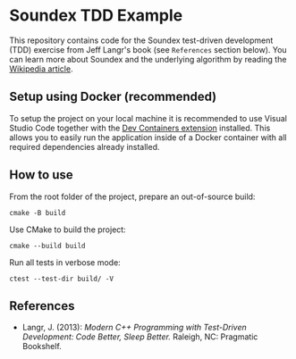 # Soundex TDD Example

This repository contains code for the Soundex test-driven development (TDD)
exercise from Jeff Langr's book (see `References` section below). You can learn
more about Soundex and the underlying algorithm by reading the
[Wikipedia article](https://en.wikipedia.org/wiki/Soundex).

## Setup using Docker (recommended)

To setup the project on your local machine it is recommended to use Visual
Studio Code together with the [Dev Containers extension](https://marketplace.visualstudio.com/items?itemName=ms-vscode-remote.remote-containers)
installed. This allows you to easily run the application inside of a Docker
container with all required dependencies already installed. 

## How to use

From the root folder of the project, prepare an out-of-source build:

```
cmake -B build
```

Use CMake to build the project:

```
cmake --build build
```

Run all tests in verbose mode:

```
ctest --test-dir build/ -V
```

## References

- Langr, J. (2013): *Modern C++ Programming with Test-Driven Development: Code
Better, Sleep Better.* Raleigh, NC: Pragmatic Bookshelf.
